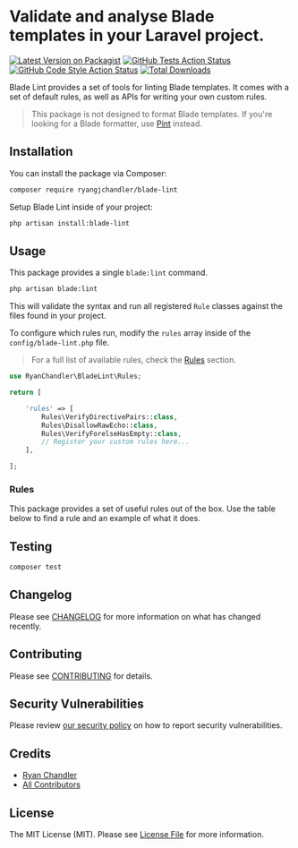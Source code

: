 # Validate and analyse Blade templates in your Laravel project.

[![Latest Version on Packagist](https://img.shields.io/packagist/v/ryangjchandler/blade-lint.svg?style=flat-square)](https://packagist.org/packages/ryangjchandler/blade-lint)
[![GitHub Tests Action Status](https://img.shields.io/github/actions/workflow/status/ryangjchandler/blade-lint/run-tests.yml?branch=main&label=tests&style=flat-square)](https://github.com/ryangjchandler/blade-lint/actions?query=workflow%3Arun-tests+branch%3Amain)
[![GitHub Code Style Action Status](https://img.shields.io/github/actions/workflow/status/ryangjchandler/blade-lint/fix-php-code-style-issues.yml?branch=main&label=code%20style&style=flat-square)](https://github.com/ryangjchandler/blade-lint/actions?query=workflow%3A"Fix+PHP+code+style+issues"+branch%3Amain)
[![Total Downloads](https://img.shields.io/packagist/dt/ryangjchandler/blade-lint.svg?style=flat-square)](https://packagist.org/packages/ryangjchandler/blade-lint)

Blade Lint provides a set of tools for linting Blade templates. It comes with a set of default rules, as well as APIs for writing your own custom rules.

> This package is not designed to format Blade templates. If you're looking for a Blade formatter, use [Pint](https://laravel.com/docs/pint) instead.

## Installation

You can install the package via Composer:

```bash
composer require ryangjchandler/blade-lint
```

Setup Blade Lint inside of your project:

```sh
php artisan install:blade-lint
```

## Usage

This package provides a single `blade:lint` command. 

```sh
php artisan blade:lint
```

This will validate the syntax and run all registered `Rule` classes against the files found in your project.

To configure which rules run, modify the `rules` array inside of the `config/blade-lint.php` file.

> For a full list of available rules, check the [Rules](#rules) section.

```php
use RyanChandler\BladeLint\Rules;

return [

    'rules' => [
        Rules\VerifyDirectivePairs::class,
        Rules\DisallowRawEcho::class,
        Rules\VerifyForelseHasEmpty::class,
        // Register your custom rules here...
    ],

];
```

### Rules

This package provides a set of useful rules out of the box. Use the table below to find a rule and an example of what it does.

## Testing

```bash
composer test
```

## Changelog

Please see [CHANGELOG](CHANGELOG.md) for more information on what has changed recently.

## Contributing

Please see [CONTRIBUTING](CONTRIBUTING.md) for details.

## Security Vulnerabilities

Please review [our security policy](../../security/policy) on how to report security vulnerabilities.

## Credits

- [Ryan Chandler](https://github.com/ryangjchandler)
- [All Contributors](../../contributors)

## License

The MIT License (MIT). Please see [License File](LICENSE.md) for more information.
